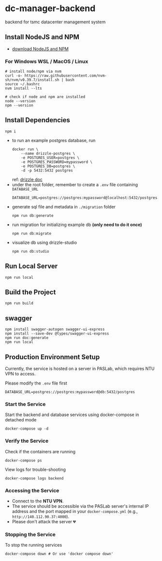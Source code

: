 # dc-manager-backend

backend for tsmc datacenter management system

## Install NodeJS and NPM

-   [download NodeJS and NPM](https://nodejs.org/zh-tw/download)

### For Windows WSL / MacOS / Linux

```shell
# install node/npm via nvm
curl -o- https://raw.githubusercontent.com/nvm-sh/nvm/v0.39.7/install.sh | bash
source ~/.bashrc
nvm install --lts
```

```shell
# check if node and npm are installed
node --version
npm --version
```

## Install Dependencies

```shell
npm i
```

-   to run an example postgres database, run
    ```shell
    docker run \
        --name drizzle-postgres \
        -e POSTGRES_USER=postgres \
        -e POSTGRES_PASSWORD=mypassword \
        -e POSTGRES_DB=postgres \
        -d -p 5432:5432 postgres
    ```
    ref: [drizzle doc](https://orm.drizzle.team/docs/guides/postgresql-local-setup)
-   under the root folder, remember to create a `.env` file containing `DATABASE_URL`
    ```shell
    DATABASE_URL=postgres://postgres:mypassword@localhost:5432/postgres
    ```

*   generate sql file and metadata in `./migration` folder
    ```shell
    npm run db:generate
    ```

*   run migration for initializing example db **(only need to do it once)**
    ```shell
    npm run db:migrate
    ```

*   visualize db using drizzle-studio
    ```shell
    npm run db:studio
    ```

## Run Local Server

```shell
npm run local
```

## Build the Project

```shell
npm run build
```

## swagger

```shell
npm install swagger-autogen swagger-ui-express  
npm install --save-dev @types/swagger-ui-express
npm run doc:generate
npm run local
```

## Production Environment Setup

Currently, the service is hosted on a server in PASLab, which requires NTU VPN to access.

Please modify the `.env` file first

```shell
DATABASE_URL=postgres://postgres:mypassword@db:5432/postgres
```

### Start the Service
Start the backend and database services using docker-compose in detached mode
```shell
docker-compose up -d
```
### Verify the Service
Check if the containers are running
```shell
docker-compose ps
```

View logs for trouble-shooting
```shell
docker-compose logs backend
```

### Accessing the Service

* Connect to the **NTU VPN**.
* The service should be accessible via the PASLab server's internal IP address and the port mapped in your `docker-compose.yml` (e.g., `http://140.112.90.37:4000`). 
* Please don't attack the server :broken_heart:
### Stopping the Service

To stop the running services

```shell
docker-compose down # Or use 'docker compose down'
```